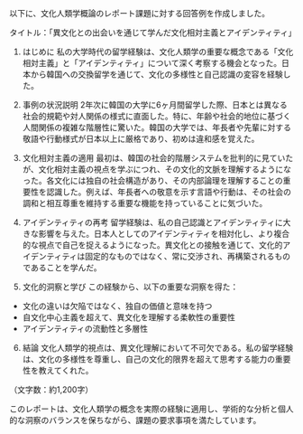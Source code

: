 以下に、文化人類学概論のレポート課題に対する回答例を作成しました。

タイトル：「異文化との出会いを通じて学んだ文化相対主義とアイデンティティ」

1. はじめに
私の大学時代の留学経験は、文化人類学の重要な概念である「文化相対主義」と「アイデンティティ」について深く考察する機会となった。日本から韓国への交換留学を通じて、文化の多様性と自己認識の変容を経験した。

2. 事例の状況説明
2年次に韓国の大学に6ヶ月間留学した際、日本とは異なる社会的規範や対人関係の様式に直面した。特に、年齢や社会的地位に基づく人間関係の複雑な階層性に驚いた。韓国の大学では、年長者や先輩に対する敬語や行動様式が日本以上に厳格であり、初めは違和感を覚えた。

3. 文化相対主義の適用
最初は、韓国の社会的階層システムを批判的に見ていたが、文化相対主義の視点を学ぶにつれ、その文化的文脈を理解するようになった。各文化には独自の社会構造があり、その内部論理を理解することの重要性を認識した。例えば、年長者への敬意を示す言語や行動は、その社会の調和と相互尊重を維持する重要な機能を持っていることに気づいた。

4. アイデンティティの再考
留学経験は、私の自己認識とアイデンティティに大きな影響を与えた。日本人としてのアイデンティティを相対化し、より複合的な視点で自己を捉えるようになった。異文化との接触を通じて、文化的アイデンティティは固定的なものではなく、常に交渉され、再構築されるものであることを学んだ。

5. 文化的洞察と学び
この経験から、以下の重要な洞察を得た：
- 文化の違いは欠陥ではなく、独自の価値と意味を持つ
- 自文化中心主義を超えて、異文化を理解する柔軟性の重要性
- アイデンティティの流動性と多層性

6. 結論
文化人類学的視点は、異文化理解において不可欠である。私の留学経験は、文化の多様性を尊重し、自己の文化的限界を超えて思考する能力の重要性を教えてくれた。

（文字数：約1,200字）

このレポートは、文化人類学の概念を実際の経験に適用し、学術的な分析と個人的な洞察のバランスを保ちながら、課題の要求事項を満たしています。